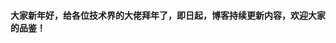 <!--
author: Jack.Spanrrows
date: 2019-02-11 
title: Python语言规范之包
tags: Python3,风格指南
category: Python3,python
status: publish
summary: Python语言规范之包
-->

#### 大家新年好，给各位技术界的大佬拜年了，即日起，博客持续更新内容，欢迎大家的品鉴！

